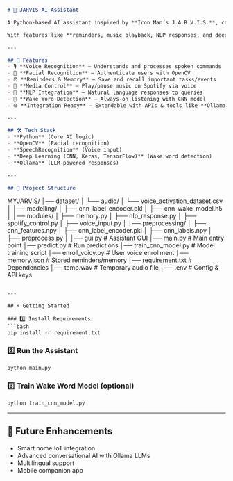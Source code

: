 ```markdown
# 🤖 JARVIS AI Assistant  

A Python-based AI assistant inspired by **Iron Man’s J.A.R.V.I.S.**, capable of **voice interaction, facial recognition, natural language understanding, media control, and smart automation**.  

With features like **reminders, music playback, NLP responses, and deep learning-based wake word detection**, this project brings a personal AI assistant experience to your system.  

---

## 🚀 Features  
- 🎙️ **Voice Recognition** – Understands and processes spoken commands  
- 👀 **Facial Recognition** – Authenticate users with OpenCV  
- ⏰ **Reminders & Memory** – Save and recall important tasks/events  
- 🎵 **Media Control** – Play/pause music on Spotify via voice  
- 🧠 **NLP Integration** – Natural language responses to queries  
- 🔔 **Wake Word Detection** – Always-on listening with CNN model  
- 🌐 **Integration Ready** – Extendable with APIs & tools like **Ollama**  

---

## 🛠️ Tech Stack  
- **Python** (Core AI logic)  
- **OpenCV** (Facial recognition)  
- **SpeechRecognition** (Voice input)  
- **Deep Learning (CNN, Keras, TensorFlow)** (Wake word detection)  
- **Ollama** (LLM-powered responses)  

---

## 📂 Project Structure  

```

MYJARVIS/
│── dataset/
│   └── audio/
│   └── voice\_activation\_dataset.csv
│
│── modelling/
│   ├── cnn\_label\_encoder.pkl
│   ├── cnn\_wake\_model.h5
│
│── modules/
│   ├── memory.py
│   ├── nlp\_response.py
│   ├── spotify\_control.py
│   ├── voice\_input.py
│
│── preprocessing/
│   ├── cnn\_features.npy
│   ├── cnn\_label\_encoder.pkl
│   ├── cnn\_labels.npy
│   ├── preprocess.py
│
│── gui.py              # Assistant GUI
│── main.py             # Main entry point
│── predict.py          # Run predictions
│── train\_cnn\_model.py  # Model training script
│── enroll\_voicy.py     # User voice enrollment
│── memory.json         # Stored reminders/memory
│── requirement.txt     # Dependencies
│── temp.wav            # Temporary audio file
│── .env                # Config & API keys

````

---

## ⚡ Getting Started  

### 1️⃣ Install Requirements  
```bash
pip install -r requirement.txt
````

### 2️⃣ Run the Assistant

```bash
python main.py
```

### 3️⃣ Train Wake Word Model (optional)

```bash
python train_cnn_model.py
```

---

## 🎯 Future Enhancements

* Smart home IoT integration
* Advanced conversational AI with Ollama LLMs
* Multilingual support
* Mobile companion app

```
```
